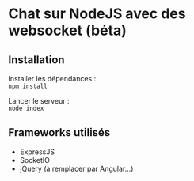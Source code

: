 # Chat sur NodeJS avec des websocket (béta)

## Installation

Installer les dépendances :  
<code>npm install</code>

Lancer le serveur :  
<code>node index</code>


## Frameworks utilisés

* ExpressJS
* SocketIO
* jQuery (à remplacer par Angular...)